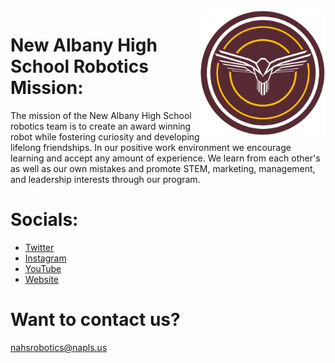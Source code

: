 <img src="/Assets/NAHS_Robotics_Logo.png" alt="NAHS Robotics" width="200" align="right"/>

# New Albany High School Robotics Mission:

The mission of the New Albany High School robotics team is to create an award winning robot while fostering curiosity and developing lifelong friendships. In our positive work environment we encourage learning and accept any amount of experience. We learn from each other's as well as our own mistakes and promote STEM, marketing, management, and leadership interests through our program.

# Socials: 
- [Twitter](https://twitter.com/FRC5667)
- [Instagram](https://instagram.com/DigitalEagles5667)
- [YouTube](https://youtube.com/@DigitalEagles5667)
- [Website](https://nahsrobotics.org)

# Want to contact us?

<a href="mailto:nahsrobotics@napls.us">nahsrobotics@napls.us</a>

